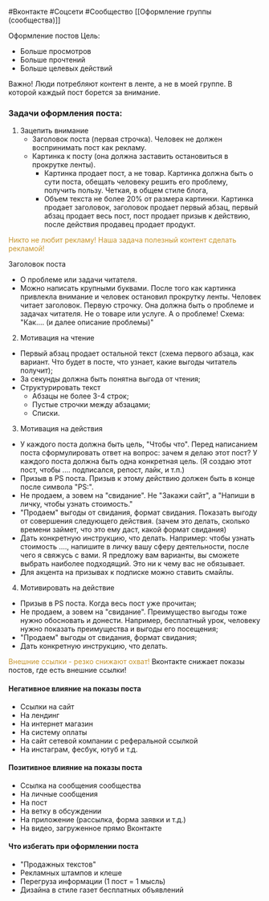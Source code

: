 #Вконтакте #Соцсети #Сообщество 
[[Оформление группы (сообщества)]]

Оформление постов
Цель:
- Больше просмотров
- Больше прочтений
- Больше целевых действий

Важно!  Люди потребляют контент в ленте, а не в моей группе. В которой каждый пост борется за внимание.

### Задачи оформления поста:
1. Зацепить внимание
	- Заголовок поста (первая строчка). Человек не должен воспринимать пост как рекламу. 
	- Картинка к посту (она должна заставить остановиться в прокрутке ленты).
		- Картинка продает пост, а не товар. Картинка должна быть о сути поста, обещать человеку решить его проблему, получить пользу. Четкая, в общем стиле блога, 
		- Объем текста не более 20% от размера картинки.
Картинка продает заголовок, заголовок продает первый абзац, первый абзац продает весь пост, пост продает призыв к действию, после действия продавец продает продукт.

<span style='color:#c7952b'>Никто не любит рекламу! Наша задача полезный контент сделать рекламой!</span>

Заголовок поста
- О проблеме или задачи читателя.
- Можно написать крупными буквами.
 После того как картинка привлекла внимание и человек остановил прокрутку ленты.
 Человек читает заголовок. Первую строчку. Она должна быть о проблеме и задачах читателя. Не о товаре или услуге. А о проблеме! Схема: "Как.... (и далее описание проблемы)"

2. Мотивация на чтение
- Первый абзац продает остальной текст (схема первого абзаца, как вариант. Что будет в посте, что узнает, какие выгоды читатель получит);
- За секунды должна быть понятна выгода от чтения;
- Структурировать текст
	- Абзацы не более 3-4 строк;
	- Пустые строчки между абзацами;
	- Списки.

3. Мотивация на действия
- У каждого поста должна быть цель, "Чтобы что". Перед написанием поста сформулировать ответ на вопрос: зачем я делаю этот пост? У каждого поста должна быть одна конкретная цель. (Я создаю этот пост, чтобы .... подписался, репост, лайк, и т.п.) 
- Призыв в PS поста. Призыв к этому действию должен быть в конце после символа "PS:". 
- Не продаем, а зовем на "свидание". Не "Закажи сайт", а "Напиши в личку, чтобы узнать стоимость."
- "Продаем" выгоды от свидания, формат свидания. Показать выгоду от совершения следующего действия. (зачем это делать, сколько времени займет, что это ему даст, какой формат свидания)
- Дать конкретную инструкцию, что делать. Например: чтобы узнать стоимость ...., напишите в личку вашу сферу деятельности, после чего я свяжусь с вами. Я предложу вам варианты, вы сможете выбрать наиболее подходящий. Это ни к чему вас не обязывает.
- Для акцента на призывах к подписке можно ставить смайлы.

4. Мотивировать на действие
- Призыв в PS поста. Когда весь пост уже прочитан;
- Не продаем, а зовем на "свидание". Преимущество выгоды тоже нужно обосновать и донести. Например, бесплатный урок, человеку нужно показать преимущества и выгоды его посещения;
- "Продаем" выгоды от свидания, формат свидания;
- Дать конкретную инструкцию, что делать.

<span style='color:#c7952b'>Внешние ссылки - резко снижают охват!</span>
Вконтакте снижает показы постов, где есть внешние ссылки!

#### Негативное влияние на показы поста
- Ссылки на сайт
- На лендинг
- На интернет магазин
- На систему оплаты
- На сайт сетевой компании с реферальной ссылкой
- На инстаграм, фесбук, ютуб и т.д.

#### Позитивное влияние на показы поста
- Ссылка на сообщения сообщества
- На личные сообщения
- На пост
- На ветку в обсуждении
- На приложение (рассылка, форма заявки и т.д.)
- На видео, загруженное прямо Вконтакте

#### Что избегать при оформлении поста
- "Продажных текстов"
- Рекламных штампов и клеше
- Перегруза информации (1 пост = 1 мысль)
- Дизайна в стиле газет бесплатных объявлений



